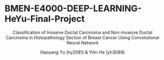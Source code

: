 # BMEN-E4000-DEEP-LEARNING-HeYu-Final-Project

<center>Classification of Invasive Ductal Carcinoma and Non-Invasive Ductal Carcinoma in Histopathology Section of Breast Cancer Using Convolutional Neural Network<center>

Haoyang Yu (hy2581) & Yilin He (yh3089)
